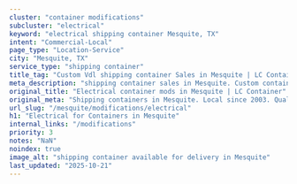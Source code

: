 ```yaml
---
cluster: "container modifications"
subcluster: "electrical"
keyword: "electrical shipping container Mesquite, TX"
intent: "Commercial-Local"
page_type: "Location-Service"
city: "Mesquite, TX"
service_type: "shipping container"
title_tag: "Custom Vdl shipping container Sales in Mesquite | LC Container"
meta_description: "shipping container sales in Mesquite. Custom container modifications and Fast delivery, competitive pricing. Serving modifications area. Quote ID: P8B. Call (214) 524-4168 for your free quote today."
original_title: "Electrical container mods in Mesquite | LC Container"
original_meta: "Shipping containers in Mesquite. Local since 2003. Quality containers. Fast delivery. Get your free quote — call (214) 524-4168 today. LC Container — your tr..."
url_slug: "/mesquite/modifications/electrical"
h1: "Electrical for Containers in Mesquite"
internal_links: "/modifications"
priority: 3
notes: "NaN"
noindex: true
image_alt: "shipping container available for delivery in Mesquite"
last_updated: "2025-10-21"
---
```


<!-- TODO: Add unique city/inventory copy, images, and internal links here. -->
